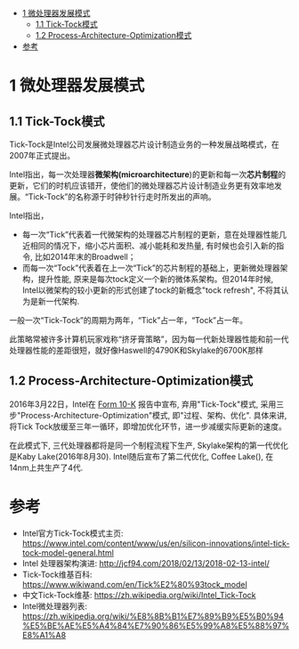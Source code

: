 
<!-- @import "[TOC]" {cmd="toc" depthFrom=1 depthTo=6 orderedList=false} -->

<!-- code_chunk_output -->

* [1 微处理器发展模式](#1-微处理器发展模式)
	* [1.1 Tick\-Tock模式](#11-tick-tock模式)
	* [1.2 Process\-Architecture\-Optimization模式](#12-process-architecture-optimization模式)
* [参考](#参考)

<!-- /code_chunk_output -->

# 1 微处理器发展模式

## 1.1 Tick\-Tock模式

Tick-Tock是Intel公司发展微处理器芯片设计制造业务的一种发展战略模式，在2007年正式提出。

Intel指出，每一次处理器**微架构(microarchitecture**)的更新和每一次**芯片制程**的更新，它们的时机应该错开，使他们的微处理器芯片设计制造业务更有效率地发展。“Tick-Tock”的名称源于时钟秒针行走时所发出的声响。

Intel指出，

- 每一次“Tick”代表着一代微架构的处理器芯片制程的更新，意在处理器性能几近相同的情况下，缩小芯片面积、减小能耗和发热量, 有时候也会引入新的指令, 比如2014年末的Broadwell；
- 而每一次“Tock”代表着在上一次“Tick”的芯片制程的基础上，更新微处理器架构，提升性能, 原来是每次tock定义一个新的微体系架构。但2014年时候, Intel以微架构的较小更新的形式创建了tock的新概念"tock refresh", 不将其认为是新一代架构.

一般一次“Tick-Tock”的周期为两年，“Tick”占一年，“Tock”占一年。

此策略常被许多计算机玩家戏称“挤牙膏策略”，因为每一代新处理器性能和前一代处理器性能的差距很短，就好像Haswell的4790K和Skylake的6700K那样

## 1.2 Process\-Architecture\-Optimization模式

2016年3月22日，Intel在 [Form 10-K](https://www.wikiwand.com/en/Form_10-K) 报告中宣布, 弃用"Tick\-Tock"模式, 采用三步"Process\-Architecture\-Optimization"模式, 即"过程、架构、优化". 具体来讲, 将Tick Tock放缓至三年一循环，即增加优化环节，进一步减缓实际更新的速度。

在此模式下, 三代处理器都将是同一个制程流程下生产,   Skylake架构的第一代优化是Kaby Lake(2016年8月30). Intel随后宣布了第二代优化, Coffee Lake(), 在14nm上共生产了4代.




# 参考

- Intel官方Tick\-Tock模式主页: https://www.intel.com/content/www/us/en/silicon-innovations/intel-tick-tock-model-general.html
- Intel 处理器架构演进: http://jcf94.com/2018/02/13/2018-02-13-intel/
- Tick-Tock维基百科: https://www.wikiwand.com/en/Tick%E2%80%93tock_model
- 中文Tick-Tock维基: https://zh.wikipedia.org/wiki/Intel_Tick-Tock
- Intel微处理器列表: https://zh.wikipedia.org/wiki/%E8%8B%B1%E7%89%B9%E5%B0%94%E5%BE%AE%E5%A4%84%E7%90%86%E5%99%A8%E5%88%97%E8%A1%A8


